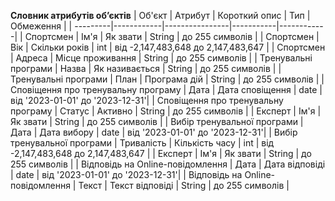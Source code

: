 **Словник атрибутів об’єктів**
| Об'єкт   | Атрибут   | Короткий опис  | Тип       | Обмеження  |
| ---------|------------|----------------|-----------|------------|
| Спортсмен | Ім'я | Як звати         | String     | до 255 символів |
| Спортсмен | Вік | Скільки років         | int     | від -2,147,483,648 до 2,147,483,647 |
| Спортсмен | Адреса | Місце проживання         | String     | до 255 символів |
| Тренувальні програми | Назва | Як називається         | String     | до 255 символів |
| Тренувальні програми | План | Програма дій         | String     | до 255 символів |
| Сповіщення про тренувальну програму | Дата | Дата сповіщення         | date     | від '2023-01-01' до '2023-12-31'|
| Сповіщення про тренувальну програму | Статус | Активно         | String     | до 255 символів |
| Експерт | Ім'я | Як звати         | String     | до 255 символів |
| Вибір тренувальної програми | Дата | Дата вибору         | date     | від '2023-01-01' до '2023-12-31'|
| Вибір тренувальної програми | Тривалість | Кількість часу         | int     | від -2,147,483,648 до 2,147,483,647 |
| Експерт | Ім'я | Як звати         | String     | до 255 символів |
| Відповідь на Online-повідомлення | Дата | Дата відповіді         | date     | від '2023-01-01' до '2023-12-31'|
| Відповідь на Online-повідомлення | Текст | Текст відповіді         | String     | до 255 символів |
